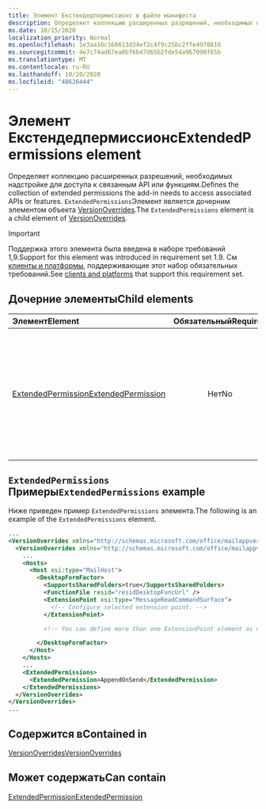```yaml
---
title: Элемент Екстендедпермиссионс в файле манифеста
description: Определяет коллекцию расширенных разрешений, необходимых надстройке для доступа к связанным API или функциям.
ms.date: 10/15/2020
localization_priority: Normal
ms.openlocfilehash: 1e3aa16c160613d34ef2c4f9c25bc2ffe4970816
ms.sourcegitcommit: 4e7c74ad67ea8bf6b47d65b2fde54a967090f65b
ms.translationtype: MT
ms.contentlocale: ru-RU
ms.lasthandoff: 10/20/2020
ms.locfileid: "48626444"
---
```

# <a name="extendedpermissions-element"></a><span data-ttu-id="e4a5a-103">Элемент Екстендедпермиссионс</span><span class="sxs-lookup"><span data-stu-id="e4a5a-103">ExtendedPermissions element</span></span>

<span data-ttu-id="e4a5a-104">Определяет коллекцию расширенных разрешений, необходимых надстройке для доступа к связанным API или функциям.</span><span class="sxs-lookup"><span data-stu-id="e4a5a-104">Defines the collection of extended permissions the add-in needs to access associated APIs or features.</span></span> <span data-ttu-id="e4a5a-105">`ExtendedPermissions`Элемент является дочерним элементом объекта [VersionOverrides](versionoverrides.md).</span><span class="sxs-lookup"><span data-stu-id="e4a5a-105">The `ExtendedPermissions` element is a child element of [VersionOverrides](versionoverrides.md).</span></span>

> [!IMPORTANT]
> <span data-ttu-id="e4a5a-106">Поддержка этого элемента была введена в наборе требований 1,9.</span><span class="sxs-lookup"><span data-stu-id="e4a5a-106">Support for this element was introduced in requirement set 1.9.</span></span> <span data-ttu-id="e4a5a-107">См [клиенты и платформы](../../reference/requirement-sets/outlook-api-requirement-sets.md#requirement-sets-supported-by-exchange-servers-and-outlook-clients), поддерживающие этот набор обязательных требований.</span><span class="sxs-lookup"><span data-stu-id="e4a5a-107">See [clients and platforms](../../reference/requirement-sets/outlook-api-requirement-sets.md#requirement-sets-supported-by-exchange-servers-and-outlook-clients) that support this requirement set.</span></span>

## <a name="child-elements"></a><span data-ttu-id="e4a5a-108">Дочерние элементы</span><span class="sxs-lookup"><span data-stu-id="e4a5a-108">Child elements</span></span>

|  <span data-ttu-id="e4a5a-109">Элемент</span><span class="sxs-lookup"><span data-stu-id="e4a5a-109">Element</span></span> |  <span data-ttu-id="e4a5a-110">Обязательный</span><span class="sxs-lookup"><span data-stu-id="e4a5a-110">Required</span></span>  |  <span data-ttu-id="e4a5a-111">Описание</span><span class="sxs-lookup"><span data-stu-id="e4a5a-111">Description</span></span>  |
|:-----|:-----:|:-----|
|  [<span data-ttu-id="e4a5a-112">ExtendedPermission</span><span class="sxs-lookup"><span data-stu-id="e4a5a-112">ExtendedPermission</span></span>](extendedpermission.md)    |  <span data-ttu-id="e4a5a-113">Нет</span><span class="sxs-lookup"><span data-stu-id="e4a5a-113">No</span></span>   | <span data-ttu-id="e4a5a-114">Определяет расширенное разрешение, необходимое надстройке для доступа к связанному API или функции.</span><span class="sxs-lookup"><span data-stu-id="e4a5a-114">Defines an extended permission needed for the add-in to access the associated API or feature.</span></span> |

## <a name="extendedpermissions-example"></a><span data-ttu-id="e4a5a-115">`ExtendedPermissions` Примеры</span><span class="sxs-lookup"><span data-stu-id="e4a5a-115">`ExtendedPermissions` example</span></span>

<span data-ttu-id="e4a5a-116">Ниже приведен пример `ExtendedPermissions` элемента.</span><span class="sxs-lookup"><span data-stu-id="e4a5a-116">The following is an example of the `ExtendedPermissions` element.</span></span>

```XML
...
<VersionOverrides xmlns="http://schemas.microsoft.com/office/mailappversionoverrides" xsi:type="VersionOverridesV1_0">
  <VersionOverrides xmlns="http://schemas.microsoft.com/office/mailappversionoverrides/1.1" xsi:type="VersionOverridesV1_1">
    ...
    <Hosts>
      <Host xsi:type="MailHost">
        <DesktopFormFactor>
          <SupportsSharedFolders>true</SupportsSharedFolders>
          <FunctionFile resid="residDesktopFuncUrl" />
          <ExtensionPoint xsi:type="MessageReadCommandSurface">
            <!-- Configure selected extension point. -->
          </ExtensionPoint>

          <!-- You can define more than one ExtensionPoint element as needed. -->

        </DesktopFormFactor>
      </Host>
    </Hosts>
    ...
    <ExtendedPermissions>
      <ExtendedPermission>AppendOnSend</ExtendedPermission>
    </ExtendedPermissions>
  </VersionOverrides>
</VersionOverrides>
...
```

## <a name="contained-in"></a><span data-ttu-id="e4a5a-117">Содержится в</span><span class="sxs-lookup"><span data-stu-id="e4a5a-117">Contained in</span></span>

[<span data-ttu-id="e4a5a-118">VersionOverrides</span><span class="sxs-lookup"><span data-stu-id="e4a5a-118">VersionOverrides</span></span>](versionoverrides.md)

## <a name="can-contain"></a><span data-ttu-id="e4a5a-119">Может содержать</span><span class="sxs-lookup"><span data-stu-id="e4a5a-119">Can contain</span></span>

[<span data-ttu-id="e4a5a-120">ExtendedPermission</span><span class="sxs-lookup"><span data-stu-id="e4a5a-120">ExtendedPermission</span></span>](extendedpermission.md)
